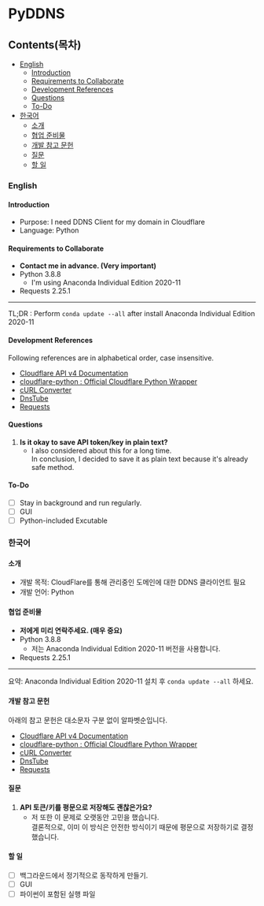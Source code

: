 # PyDDNS
## Contents(목차)
- [English](#English)
    - [Introduction](#Introduction)
    - [Requirements to Collaborate](#Requirements-to-Collaborate)
    - [Development References](#Development-References)
    - [Questions](#Questions)
    - [To-Do](#To-Do)
- [한국어](#한국어)
    - [소개](#소개)
    - [협업 준비물](#협업-준비물)
    - [개발 참고 문헌](#개발-참고-문헌)
    - [질문](#질문)
    - [할 일](#할-일)
### English
#### Introduction
- Purpose: I need DDNS Client for my domain in Cloudflare
- Language: Python
#### Requirements to Collaborate
- **Contact me in advance. (Very important)**
- Python 3.8.8
    - I'm using Anaconda Individual Edition 2020-11
- Requests 2.25.1
---
TL;DR : Perform ```conda update --all``` after install Anaconda Individual Edition 2020-11
#### Development References
Following references are in alphabetical order, case insensitive.
- [Cloudflare API v4 Documentation](https://api.cloudflare.com)
- [cloudflare-python : Official Cloudflare Python Wrapper](https://github.com/cloudflare/python-cloudflare)
- [cURL Converter](https://github.com/NickCarneiro/curlconverter)
- [DnsTube](https://github.com/drittich/DnsTube)
- [Requests](https://requests.readthedocs.io)
#### Questions
1. **Is it okay to save API token/key in plain text?**
    - I also considered about this for a long time.\
      In conclusion, I decided to save it as plain text because it's already safe method.
#### To-Do
- [ ] Stay in background and run regularly.
- [ ] GUI
- [ ] Python-included Excutable
### 한국어
#### 소개
- 개발 목적: CloudFlare를 통해 관리중인 도메인에 대한 DDNS 클라이언트 필요
- 개발 언어: Python
#### 협업 준비물
- **저에게 미리 연락주세요. (매우 중요)**
- Python 3.8.8
    - 저는 Anaconda Individual Edition 2020-11 버전을 사용합니다.
- Requests 2.25.1
---
요약: Anaconda Individual Edition 2020-11 설치 후 ```conda update --all``` 하세요.
#### 개발 참고 문헌
아래의 참고 문헌은 대소문자 구분 없이 알파벳순입니다.
- [Cloudflare API v4 Documentation](https://api.cloudflare.com)
- [cloudflare-python : Official Cloudflare Python Wrapper](https://github.com/cloudflare/python-cloudflare)
- [cURL Converter](https://github.com/NickCarneiro/curlconverter)
- [DnsTube](https://github.com/drittich/DnsTube)
- [Requests](https://requests.readthedocs.io)
#### 질문
1. **API 토큰/키를 평문으로 저장해도 괜찮은가요?**
    - 저 또한 이 문제로 오랫동안 고민을 했습니다.\
      결론적으로, 이미 이 방식은 안전한 방식이기 때문에 평문으로 저장하기로 결정했습니다.
#### 할 일
- [ ] 백그라운드에서 정기적으로 동작하게 만들기.
- [ ] GUI
- [ ] 파이썬이 포함된 실행 파일
